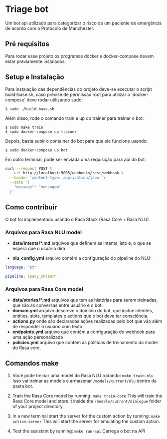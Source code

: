# Triage bot

Um bot api utilizado para categorizar o risco de um paciente de emergência de acordo
com o Protocolo de Manchester.

## Pré requisitos

Para rodar esse projeto os programas docker e docker-compose devem estar previamente instalados.

## Setup e Instalação

Para instalação das dependências do projeto deve-se executar o script build-base.sh,
caso precise de permissão root para utilizar o 'docker-compose' deve rodar utilizando sudo:

```
$ sudo ./build-base.sh
```

Além disso, rode o comando train e up do trainer para treinar o bot:

```
$ sudo make train
$ sudo docker-compose up trainer
```

Depois, basta subir o container do bot para que ele funcione usando:
```
$ sudo docker-compose up bot
```

Em outro terminal, pode ser enviada uma requisição para api do bot:
```sh
curl --request POST \
  --url http://localhost:5005/webhooks/rest/webhook \
  --header 'content-type: application/json' \
  --data '{
    "message": "mensagem"
  }'
```

## Como contribuir

O bot foi implementado usando o Rasa Stack (Rasa Core + Rasa NLU)

### Arquivos para Rasa NLU model

- **data/intents/*.md** arquivos que definem as intents, isto é, o que se espera que o usuário dirá

- **nlu_config.yml** arquivo contém a configuração do pipeline do NLU:
```yaml
language: "pt"

pipeline: spacy_sklearn
```

### Arquivos para Rasa Core model

- **data/stories/*.md** arquivos que tem as histórias para serem treinadas, que são as conversas entre usuário e o bot.
- **domain.yml** arquivo descreve o domínio do bot, que inclue intentes, entities, slots, templates e actions que o bot deve ter consciência.
- **actions.py** onde são declaradas ações realizadas pelo bot que vão além de responder o usuário com texto
- **endpoints.yml** arquivo que contém a configuração do webhook para uma ação personalizada
- **policies.yml** arquivo que contém as políticas de treinamento da model do Rasa core.

## Comandos make
1. Você pode treinar uma model do Rasa NLU rodando:
```make train-nlu```
Isso vai treinar as models e armazenar `/models/current/nlu` dentro da pasta bot.

2. Train the Rasa Core model by running:
```make train-core```
This will train the Rasa Core model and store it inside the `/models/current/dialogue` folder of your project directory.

3. In a new terminal start the server for the custom action by running:
```make action-server```
This will start the server for emulating the custom action.

4. Test the assistant by running:
```make run-api```
Carrega o bot na API
